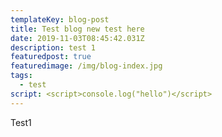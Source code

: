 ```yaml
---
templateKey: blog-post
title: Test blog new test here
date: 2019-11-03T08:45:42.031Z
description: test 1
featuredpost: true
featuredimage: /img/blog-index.jpg
tags:
  - test
script: <script>console.log("hello")</script>
---
```

Test1

<script>
console.log("first script", new Date());
</script>
